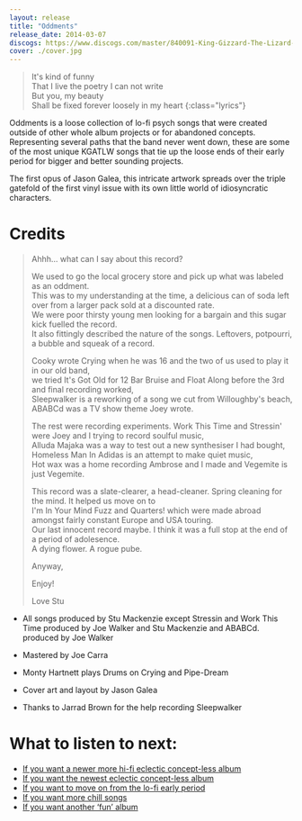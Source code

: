```yaml
---
layout: release
title: "Oddments"
release_date: 2014-03-07
discogs: https://www.discogs.com/master/840091-King-Gizzard-The-Lizard-Wizard-Oddments
cover: ./cover.jpg
---
```


> It's kind of funny  
> That I live the poetry I can not write  
> But you, my beauty  
> Shall be fixed forever loosely in my heart
{:class="lyrics"}

Oddments is a loose collection of lo-fi psych songs that were created outside of other whole album projects or for abandoned concepts. Representing several paths that the band never went down, these are some of the most unique KGATLW songs that tie up the loose ends of their early period for bigger and better sounding projects.

The first opus of Jason Galea, this intricate artwork spreads over the triple gatefold of the first vinyl issue with its own little world of idiosyncratic characters.

# Credits 

> Ahhh... what can I say about this record?  
>  
> We used to go the local grocery store and pick up what was labeled as an oddment.   
> This was to my understanding at the time, a delicious can of soda left over from a larger pack sold at a discounted rate.   
> We were poor thirsty young men looking for a bargain and this sugar kick fuelled the record.   
> It also fittingly described the nature of the songs. Leftovers, potpourri, a bubble and squeak of a record.  
>  
> Cooky wrote Crying when he was 16 and the two of us used to play it in our old band,  
> we tried It's Got Old for 12 Bar Bruise and Float Along before the 3rd and final recording worked,  
> Sleepwalker is a reworking of a song we cut from Willoughby's beach, ABABCd was a TV show theme Joey wrote.  
>  
> The rest were recording experiments. Work This Time and Stressin' were Joey and I trying to record soulful music,  
> Alluda Majaka was a way to test out a new synthesiser I had bought, Homeless Man In Adidas is an attempt to make quiet music,  
> Hot wax was a home recording Ambrose and I made and Vegemite is just Vegemite.  
>   
> This record was a slate-clearer, a head-cleaner. Spring cleaning for the mind. It helped us move on to   
> I'm In Your Mind Fuzz and Quarters! which were made abroad amongst fairly constant Europe and USA touring.  
> Our last innocent record maybe. I think it was a full stop at the end of a period of adolesence.  
> A dying flower. A rogue pube.  
>   
> Anyway,  
>  
> Enjoy!  
>  
> Love Stu  

* All songs produced by Stu Mackenzie except Stressin and Work This Time produced by Joe Walker and Stu Mackenzie and ABABCd. produced by Joe Walker

* Mastered by Joe Carra

* Monty Hartnett plays Drums on Crying and Pipe-Dream

* Cover art and layout by Jason Galea

* Thanks to Jarrad Brown for the help recording Sleepwalker

# What to listen to next:

*   [If you want a newer more hi-fi eclectic concept-less album](../gumboot-soup)
*   [If you want the newest eclectic concept-less album](../omnium-gatherium)
*   [If you want to move on from the lo-fi early period](../im-in-your-mind-fuzz)
*   [If you want more chill songs](../paper-mache-dream-balloon)
*   [If you want another ‘fun’ album](../fishing-for-fishies)

